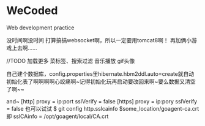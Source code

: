 WeCoded
=======

Web development practice

没时间啊没时间
打算搞搞websocket啊，所以一定要用tomcat8啊！
再加俩小游戏上去啊……

//TODO 
加载更多
菜标签、搜索过滤
音乐播放
gif头像

自己建个数据库，config.properties里hibernate.hbm2ddl.auto=create就自动初始化表了啊啊啊啊心绞痛啊~记得初始化玩再启动要改回来啊~要么数据又清空了啊~~

and~ 
[http]
	proxy = ip:port
	sslVerify = false
[https]
	proxy = ip:pory
	sslVerify = false
也可以试试 
$ git config http.sslcainfo $some_location/goagent-ca.crt
即 sslCAinfo = /opt/goagent/local/CA.crt